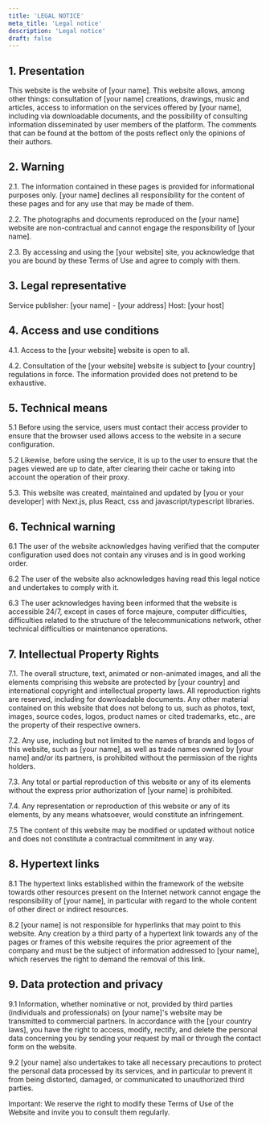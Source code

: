 ```yaml
---
title: 'LEGAL NOTICE'
meta_title: 'Legal notice'
description: 'Legal notice'
draft: false
---
```


## 1. Presentation

This website is the website of [your name]. This website allows, among other things: consultation of [your name] creations, drawings, music and articles, access to information on the services offered by [your name], including via downloadable documents, and the possibility of consulting information disseminated by user members of the platform. The comments that can be found at the bottom of the posts reflect only the opinions of their authors.

## 2. Warning

2.1. The information contained in these pages is provided for informational purposes only. [your name] declines all responsibility for the content of these pages and for any use that may be made of them.

2.2. The photographs and documents reproduced on the [your name] website are non-contractual and cannot engage the responsibility of [your name].

2.3. By accessing and using the [your website] site, you acknowledge that you are bound by these Terms of Use and agree to comply with them.

## 3. Legal representative

Service publisher: [your name] - [your address] Host: [your host]

## 4. Access and use conditions

4.1. Access to the [your website] website is open to all.

4.2. Consultation of the [your website] website is subject to [your country] regulations in force. The information provided does not pretend to be exhaustive.

## 5. Technical means

5.1 Before using the service, users must contact their access provider to ensure that the browser used allows access to the website in a secure configuration.

5.2 Likewise, before using the service, it is up to the user to ensure that the pages viewed are up to date, after clearing their cache or taking into account the operation of their proxy.

5.3. This website was created, maintained and updated by [you or your developer] with Next.js, plus React, css and javascript/typescript libraries.

## 6. Technical warning

6.1 The user of the website acknowledges having verified that the computer configuration used does not contain any viruses and is in good working order.

6.2 The user of the website also acknowledges having read this legal notice and undertakes to comply with it.

6.3 The user acknowledges having been informed that the website is accessible 24/7, except in cases of force majeure, computer difficulties, difficulties related to the structure of the telecommunications network, other technical difficulties or maintenance operations.

## 7. Intellectual Property Rights

7.1. The overall structure, text, animated or non-animated images, and all the elements comprising this website are protected by [your country] and international copyright and intellectual property laws. All reproduction rights are reserved, including for downloadable documents. Any other material contained on this website that does not belong to us, such as photos, text, images, source codes, logos, product names or cited trademarks, etc., are the property of their respective owners.

7.2. Any use, including but not limited to the names of brands and logos of this website, such as [your name], as well as trade names owned by [your name] and/or its partners, is prohibited without the permission of the rights holders.

7.3. Any total or partial reproduction of this website or any of its elements without the express prior authorization of [your name] is prohibited.

7.4. Any representation or reproduction of this website or any of its elements, by any means whatsoever, would constitute an infringement.

7.5 The content of this website may be modified or updated without notice and does not constitute a contractual commitment in any way.

## 8. Hypertext links

8.1 The hypertext links established within the framework of the website towards other resources present on the Internet network cannot engage the responsibility of [your name], in particular with regard to the whole content of other direct or indirect resources.

8.2 [your name] is not responsible for hyperlinks that may point to this website. Any creation by a third party of a hypertext link towards any of the pages or frames of this website requires the prior agreement of the company and must be the subject of information addressed to [your name], which reserves the right to demand the removal of this link.

## 9. Data protection and privacy

9.1 Information, whether nominative or not, provided by third parties (individuals and professionals) on [your name]'s website may be transmitted to commercial partners. In accordance with the [your country laws], you have the right to access, modify, rectify, and delete the personal data concerning you by sending your request by mail or through the contact form on the website.

9.2 [your name] also undertakes to take all necessary precautions to protect the personal data processed by its services, and in particular to prevent it from being distorted, damaged, or communicated to unauthorized third parties.

Important: We reserve the right to modify these Terms of Use of the Website and invite you to consult them regularly.
